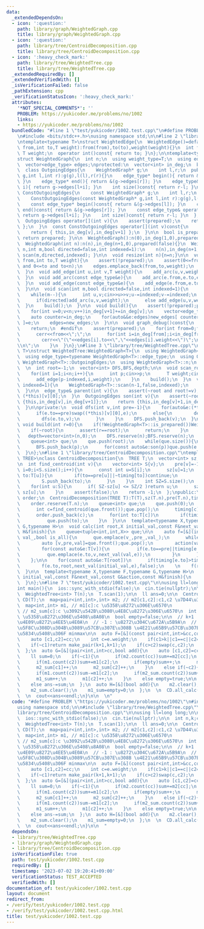 ```yaml
---
data:
  _extendedDependsOn:
  - icon: ':question:'
    path: library/graph/WeightedGraph.cpp
    title: library/graph/WeightedGraph.cpp
  - icon: ':question:'
    path: library/tree/CentroidDecomposition.cpp
    title: library/tree/CentroidDecomposition.cpp
  - icon: ':heavy_check_mark:'
    path: library/tree/WeightedTree.cpp
    title: library/tree/WeightedTree.cpp
  _extendedRequiredBy: []
  _extendedVerifiedWith: []
  _isVerificationFailed: false
  _pathExtension: cpp
  _verificationStatusIcon: ':heavy_check_mark:'
  attributes:
    '*NOT_SPECIAL_COMMENTS*': ''
    PROBLEM: https://yukicoder.me/problems/no/1002
    links:
    - https://yukicoder.me/problems/no/1002
  bundledCode: "#line 1 \"test/yukicoder/1002.test.cpp\"\n#define PROBLEM \"https://yukicoder.me/problems/no/1002\"\
    \n#include <bits/stdc++.h>\nusing namespace std;\n\n#line 2 \"library/graph/WeightedGraph.cpp\"\
    \ntemplate<typename T>\nstruct WeightedEdge{\n  WeightedEdge()=default;\n  WeightedEdge(int\
    \ from,int to,T weight):from(from),to(to),weight(weight){}\n  int from,to;\n \
    \ T weight;\n  operator int()const{ return to; }\n};\n\ntemplate<typename T>\n\
    struct WeightedGraph{\n  int n;\n  using weight_type=T;\n  using edge_type=WeightedEdge<T>;\n\
    \  vector<edge_type> edges;\nprotected:\n  vector<int> in_deg;\n  bool prepared;\n\
    \  class OutgoingEdges{\n    WeightedGraph* g;\n    int l,r;\n  public:\n    OutgoingEdges(WeightedGraph*\
    \ g,int l,int r):g(g),l(l),r(r){}\n    edge_type* begin(){ return &(g->edges[l]);\
    \ }\n    edge_type* end(){ return &(g->edges[r]); }\n    edge_type& operator[](int\
    \ i){ return g->edges[l+i]; }\n    int size()const{ return r-l; }\n  };\n  class\
    \ ConstOutgoingEdges{\n    const WeightedGraph* g;\n    int l,r;\n  public:\n\
    \    ConstOutgoingEdges(const WeightedGraph* g,int l,int r):g(g),l(l),r(r){}\n\
    \    const edge_type* begin()const{ return &(g->edges[l]); }\n    const edge_type*\
    \ end()const{ return &(g->edges[r]); }\n    const edge_type& operator[](int i)const{\
    \ return g->edges[l+i]; }\n    int size()const{ return r-l; }\n  };\npublic:\n\
    \  OutgoingEdges operator[](int v){\n    assert(prepared);\n    return { this,in_deg[v],in_deg[v+1]\
    \ };\n  }\n  const ConstOutgoingEdges operator[](int v)const{\n    assert(prepared);\n\
    \    return { this,in_deg[v],in_deg[v+1] };\n  }\n\n  bool is_prepared()const{\
    \ return prepared; }\n\n  WeightedGraph():n(0),in_deg(1,0),prepared(false){}\n\
    \  WeightedGraph(int n):n(n),in_deg(n+1,0),prepared(false){}\n  WeightedGraph(int\
    \ n,int m,bool directed=false,int indexed=1):\n    n(n),in_deg(n+1,0),prepared(false){\
    \ scan(m,directed,indexed); }\n\n  void resize(int n){n=n;}\n\n  void add_arc(int\
    \ from,int to,T weight){\n    assert(!prepared);\n    assert(0<=from and from<n\
    \ and 0<=to and to<n);\n    edges.emplace_back(from,to,weight);\n    in_deg[from+1]++;\n\
    \  }\n  void add_edge(int u,int v,T weight){\n    add_arc(u,v,weight);\n    add_arc(v,u,weight);\n\
    \  }\n  void add_arc(const edge_type&e){\n    add_arc(e.from,e.to,e.weight);\n\
    \  }\n  void add_edge(const edge_type&e){\n    add_edge(e.from,e.to,e.weight);\n\
    \  }\n\n  void scan(int m,bool directed=false,int indexed=1){\n    edges.reserve(directed?m:2*m);\n\
    \    while(m--){\n      int u,v;cin>>u>>v;u-=indexed;v-=indexed;\n      T weight;cin>>weight;\n\
    \      if(directed)add_arc(u,v,weight);\n      else add_edge(u,v,weight);\n  \
    \  }\n    build();\n  }\n\n  void build(){\n    assert(!prepared);prepared=true;\n\
    \    for(int v=0;v<n;v++)in_deg[v+1]+=in_deg[v];\n    vector<edge_type> new_edges(in_deg.back());\n\
    \    auto counter=in_deg;\n    for(auto&&e:edges)new_edges[ counter[e.from]++\
    \ ]=e;\n    edges=new_edges;\n  }\n\n  void graph_debug()const{\n  #ifndef __DEBUG\n\
    \    return;\n  #endif\n    assert(prepared);\n    for(int from=0;from<n;from++){\n\
    \      cerr<<from<<\";\";\n      for(int i=in_deg[from];i<in_deg[from+1];i++)\n\
    \        cerr<<\"(\"<<edges[i].to<<\",\"<<edges[i].weight<<\")\";\n      cerr<<\"\
    \\n\";\n    }\n  }\n};\n#line 3 \"library/tree/WeightedTree.cpp\"\ntemplate<typename\
    \ T>\nstruct WeightedTree:WeightedGraph<T>{\n  using WeightedGraph<T>::WeightedGraph;\n\
    \  using edge_type=typename WeightedGraph<T>::edge_type;\n  using OutgoingEdges=typename\
    \ WeightedGraph<T>::OutgoingEdges;\n  using WeightedGraph<T>::n;\n  using WeightedGraph<T>::in_deg;\n\
    \  \n  int root=-1;\n  vector<int> DFS,BFS,depth;\n\n  void scan_root(int indexed=1){\n\
    \    for(int i=1;i<n;i++){\n      int p;cin>>p;\n      T weight;cin>>weight;\n\
    \      add_edge(p-indexed,i,weight);\n    }\n    build();\n  }\n  void scan(int\
    \ indexed=1){\n    WeightedGraph<T>::scan(n-1,false,indexed);\n    build();\n\
    \  }\n\n  edge_type& parent(int v){\n    assert(~root and root!=v);\n    return\
    \ (*this)[v][0];\n  }\n  OutgoingEdges son(int v){\n    assert(~root);\n    if(v==root)return\
    \ {this,in_deg[v],in_deg[v+1]};\n    return {this,in_deg[v]+1,in_deg[v+1]};\n\
    \  }\n\nprivate:\n  void dfs(int v,int pre=-1){\n    for(auto&e:(*this)[v]){\n\
    \      if(e.to==pre)swap((*this)[v][0],e);\n      else{\n        depth[e.to]=depth[v]+1;\n\
    \        dfs(e.to,v);\n      }\n    }\n    DFS.push_back(v);\n  }\npublic:\n \
    \ void build(int r=0){\n    if(!WeightedGraph<T>::is_prepared())WeightedGraph<T>::build();\n\
    \    if(~root){\n      assert(r==root);\n      return;\n    }\n    root=r;\n \
    \   depth=vector<int>(n,0);\n    DFS.reserve(n);BFS.reserve(n);\n    dfs(root);\n\
    \    queue<int> que;\n    que.push(root);\n    while(que.size()){\n      int p=que.front();que.pop();\n\
    \      BFS.push_back(p);\n      for(const auto&e:son(p))que.push(e.to);\n    }\n\
    \  }\n};\n#line 1 \"library/tree/CentroidDecomposition.cpp\"\ntemplate<typename\
    \ TREE>\nclass CentroidDecomposition{\n  TREE T;\n  vector<int> sz,pre,timing;\n\
    \n  int find_centroid(int v){\n    vector<int> S{v};\n    pre[v]=-1;\n    for(int\
    \ i=0;i<S.size();i++){\n      const int u=S[i];\n      sz[u]=1;\n      for(int\
    \ to:T[u]){\n        if(to==pre[u]||~timing[to])continue;\n        pre[to]=u;\n\
    \        S.push_back(to);\n      }\n    }\n    int SZ=S.size();\n    reverse(S.begin(),S.end());\n\
    \    for(int u:S){\n      if( SZ-sz[u] <= SZ/2 )return u;\n      sz[pre[u]] +=\
    \ sz[u];\n    }\n    assert(false);\n    return -1;\n  };\npublic:\n  vector<int>\
    \ order;\n  CentroidDecomposition(TREE T):T(T),sz(T.n),pre(T.n),timing(T.n,-1){\n\
    \    order.reserve(T.n);\n    queue<int> que;\n    que.push(0);\n    while(que.size()){\n\
    \      int c=find_centroid(que.front());que.pop();\n      timing[c]=order.size();\n\
    \      order.push_back(c);\n      for(int to:T[c])\n        if(timing[to]<0)\n\
    \          que.push(to);\n    }\n  }\n\n  template<typename X,typename F,typename\
    \ G,typename H>\n  void calc(int root,X initial_val,const F&next_val,const G&action,const\
    \ H&finish){\n    queue<tuple<int,int,X>> que;\n\n    auto f=[&](int v_,int pre_,X\
    \ val_,bool is_all){\n      que.emplace(v_,pre_,val_);\n      while(que.size()){\n\
    \        auto [v,pre,val]=que.front();que.pop();\n        action(val,is_all);\n\
    \        for(const auto&e:T[v]){\n          if(e.to==pre||timing[e.to]<=timing[root])continue;\n\
    \          que.emplace(e.to,v,next_val(val,e));\n        }\n      }\n      finish(is_all);\n\
    \    };\n\n    for(const auto&e:T[root])\n      if(timing[e.to]>timing[root])\n\
    \        f(e.to,root,next_val(initial_val,e),false);\n    \n    f(root,-1,initial_val,true);\n\
    \  }\n\n  template<typename X,typename F,typename G,typename H>\n  void all_calc(X\
    \ initial_val,const F&next_val,const G&action,const H&finish){\n    for(int i=0;i<T.n;i++)calc(i,initial_val,next_val,action,finish);\n\
    \  }\n};\n#line 7 \"test/yukicoder/1002.test.cpp\"\n\nusing ll=long long;\n\n\
    int main(){\n  ios::sync_with_stdio(false);\n  cin.tie(nullptr);\n\n  int n,k;cin>>n>>k;\n\
    \  WeightedTree<int> T(n);\n  T.scan(1);\n\n  ll ans=0;\n\n  CentroidDecomposition\
    \ CD(T);\n  map<pair<int,int>,int> m2; // m2[c1,c2]:c1,c2 \u7D44\u306E\u6570\n\
    \  map<int,int> m1, // m1[c]:c \u5358\u8272\u306E\u6570\n               m2_sum;\
    \ // m2_sum[c]:c \u3092\u542B\u3080\u4E8C\u8272\u306E\u6570\n  int m1_sum=0; //\
    \ \u5358\u8272\u306E\u5408\u8A08\n  bool empty=false;\n\n  // k+1 : \u8272\u304C\
    \u4E09\u8272\u4EE5\u4E0A\n  // -1 : \u8272\u304C\u672A\u5B9A\n  // \u8272\u306F\
    \u5F8C\u308D\u304B\u3089\u57CB\u307E\u308B \u4E21\u65B9\u57CB\u307E\u3063\u305F\
    \u5834\u5408\u306F minmax\n\n  auto F=[&](const pair<int,int>&cc,const auto&e){\n\
    \    auto [c1,c2]=cc;\n    int c=e.weight;\n    if(c1>k||c1==c||c2==c)return cc;\n\
    \    if(~c1)return make_pair(k+1,k+1);\n    if(c>c2)swap(c,c2);\n    return make_pair(c,c2);\n\
    \  };\n  auto G=[&](pair<int,int>cc,bool add){\n    auto [c1,c2]=cc;\n    if(c1>k)return;\n\
    \    ll sum=0;\n    if(~c1){\n      if(m2.count(cc))sum+=m2[cc];\n      if(m1.count(c1))sum+=m1[c1];\n\
    \      if(m1.count(c2))sum+=m1[c2];\n      if(empty)sum++;\n      m2[cc]++;\n\
    \      m2_sum[c1]++;\n      m2_sum[c2]++;\n    }\n    else if(~c2){\n      sum+=m1_sum;\n\
    \      if(m1.count(c2))sum-=m1[c2];\n      if(m2_sum.count(c2))sum+=m2_sum[c2];\n\
    \      m1_sum++;\n      m1[c2]++;\n    }\n    else empty=true;\n\n    if(add)ans+=sum;\n\
    \    else ans-=sum;\n  };\n  auto H=[&](bool add){\n    m2.clear();\n    m1.clear();\n\
    \    m2_sum.clear();\n    m1_sum=empty=0;\n  };\n  \n  CD.all_calc(make_pair(-1,-1),F,G,H);\n\
    \  \n  cout<<ans<<endl;\n}\n\n  \n"
  code: "#define PROBLEM \"https://yukicoder.me/problems/no/1002\"\n#include <bits/stdc++.h>\n\
    using namespace std;\n\n#include \"library/tree/WeightedTree.cpp\"\n#include \"\
    library/tree/CentroidDecomposition.cpp\"\n\nusing ll=long long;\n\nint main(){\n\
    \  ios::sync_with_stdio(false);\n  cin.tie(nullptr);\n\n  int n,k;cin>>n>>k;\n\
    \  WeightedTree<int> T(n);\n  T.scan(1);\n\n  ll ans=0;\n\n  CentroidDecomposition\
    \ CD(T);\n  map<pair<int,int>,int> m2; // m2[c1,c2]:c1,c2 \u7D44\u306E\u6570\n\
    \  map<int,int> m1, // m1[c]:c \u5358\u8272\u306E\u6570\n               m2_sum;\
    \ // m2_sum[c]:c \u3092\u542B\u3080\u4E8C\u8272\u306E\u6570\n  int m1_sum=0; //\
    \ \u5358\u8272\u306E\u5408\u8A08\n  bool empty=false;\n\n  // k+1 : \u8272\u304C\
    \u4E09\u8272\u4EE5\u4E0A\n  // -1 : \u8272\u304C\u672A\u5B9A\n  // \u8272\u306F\
    \u5F8C\u308D\u304B\u3089\u57CB\u307E\u308B \u4E21\u65B9\u57CB\u307E\u3063\u305F\
    \u5834\u5408\u306F minmax\n\n  auto F=[&](const pair<int,int>&cc,const auto&e){\n\
    \    auto [c1,c2]=cc;\n    int c=e.weight;\n    if(c1>k||c1==c||c2==c)return cc;\n\
    \    if(~c1)return make_pair(k+1,k+1);\n    if(c>c2)swap(c,c2);\n    return make_pair(c,c2);\n\
    \  };\n  auto G=[&](pair<int,int>cc,bool add){\n    auto [c1,c2]=cc;\n    if(c1>k)return;\n\
    \    ll sum=0;\n    if(~c1){\n      if(m2.count(cc))sum+=m2[cc];\n      if(m1.count(c1))sum+=m1[c1];\n\
    \      if(m1.count(c2))sum+=m1[c2];\n      if(empty)sum++;\n      m2[cc]++;\n\
    \      m2_sum[c1]++;\n      m2_sum[c2]++;\n    }\n    else if(~c2){\n      sum+=m1_sum;\n\
    \      if(m1.count(c2))sum-=m1[c2];\n      if(m2_sum.count(c2))sum+=m2_sum[c2];\n\
    \      m1_sum++;\n      m1[c2]++;\n    }\n    else empty=true;\n\n    if(add)ans+=sum;\n\
    \    else ans-=sum;\n  };\n  auto H=[&](bool add){\n    m2.clear();\n    m1.clear();\n\
    \    m2_sum.clear();\n    m1_sum=empty=0;\n  };\n  \n  CD.all_calc(make_pair(-1,-1),F,G,H);\n\
    \  \n  cout<<ans<<endl;\n}\n\n  "
  dependsOn:
  - library/tree/WeightedTree.cpp
  - library/graph/WeightedGraph.cpp
  - library/tree/CentroidDecomposition.cpp
  isVerificationFile: true
  path: test/yukicoder/1002.test.cpp
  requiredBy: []
  timestamp: '2023-07-02 19:20:41+09:00'
  verificationStatus: TEST_ACCEPTED
  verifiedWith: []
documentation_of: test/yukicoder/1002.test.cpp
layout: document
redirect_from:
- /verify/test/yukicoder/1002.test.cpp
- /verify/test/yukicoder/1002.test.cpp.html
title: test/yukicoder/1002.test.cpp
---
```

